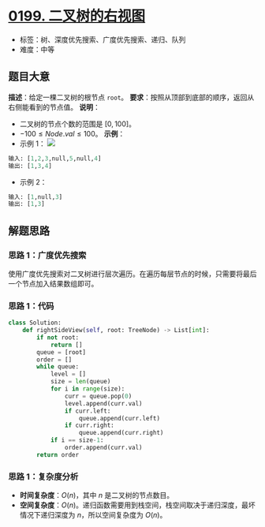 # [0199. 二叉树的右视图](https://leetcode.cn/problems/binary-tree-right-side-view/)
- 标签：树、深度优先搜索、广度优先搜索、递归、队列
- 难度：中等
## 题目大意
**描述**：给定一棵二叉树的根节点 `root`。
**要求**：按照从顶部到底部的顺序，返回从右侧能看到的节点值。
**说明**：
- 二叉树的节点个数的范围是 $[0,100]$。
- $-100 \le Node.val \le 100$。
**示例**：
- 示例 1：
![](https://assets.leetcode.com/uploads/2021/02/14/tree.jpg)
```python
输入: [1,2,3,null,5,null,4]
输出: [1,3,4]
```
- 示例 2：
```python
输入: [1,null,3]
输出: [1,3]
```
## 解题思路
### 思路 1：广度优先搜索
使用广度优先搜索对二叉树进行层次遍历。在遍历每层节点的时候，只需要将最后一个节点加入结果数组即可。
### 思路 1：代码
```python
class Solution:
    def rightSideView(self, root: TreeNode) -> List[int]:
        if not root:
            return []
        queue = [root]
        order = []
        while queue:
            level = []
            size = len(queue)
            for i in range(size):
                curr = queue.pop(0)
                level.append(curr.val)
                if curr.left:
                    queue.append(curr.left)
                if curr.right:
                    queue.append(curr.right)
            if i == size-1:
                order.append(curr.val)
        return order
```
### 思路 1：复杂度分析
- **时间复杂度**：$O(n)$，其中 $n$ 是二叉树的节点数目。
- **空间复杂度**：$O(n)$。递归函数需要用到栈空间，栈空间取决于递归深度，最坏情况下递归深度为 $n$，所以空间复杂度为 $O(n)$。
